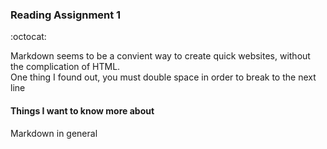 ### Reading Assignment 1 

:octocat:

Markdown seems to be a convient way to create quick websites, without the complication of HTML.  
One thing I found out, you must double space in order to break to the next line

#### Things I want to know more about

Markdown in general
